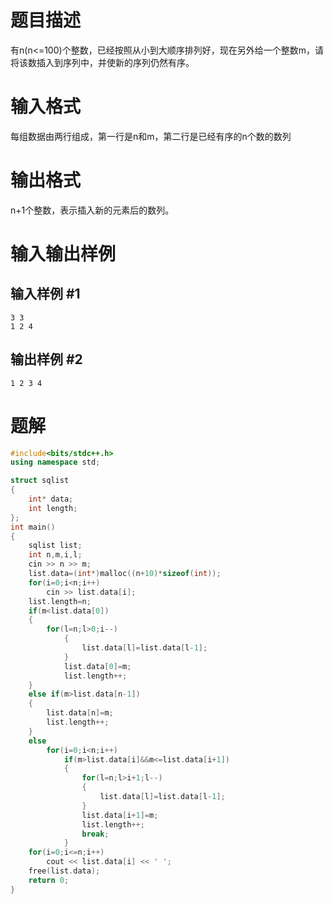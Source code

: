 # 题目描述
有n(n<=100)个整数，已经按照从小到大顺序排列好，现在另外给一个整数m，请将该数插入到序列中，并使新的序列仍然有序。

# 输入格式
每组数据由两行组成，第一行是n和m，第二行是已经有序的n个数的数列

# 输出格式
n+1个整数，表示插入新的元素后的数列。

# 输入输出样例
## 输入样例 #1
```
3 3
1 2 4
```
## 输出样例 #2
```
1 2 3 4
```
# 题解
```cpp
#include<bits/stdc++.h>
using namespace std;

struct sqlist
{
	int* data;
	int length;
};
int main()
{
	sqlist list;
	int n,m,i,l;
	cin >> n >> m;
	list.data=(int*)malloc((n+10)*sizeof(int));
	for(i=0;i<n;i++)
		cin >> list.data[i];
	list.length=n;
	if(m<list.data[0])
	{
		for(l=n;l>0;i--)
			{
				list.data[l]=list.data[l-1];
			}
			list.data[0]=m;
			list.length++;
	}
	else if(m>list.data[n-1])
	{
		list.data[n]=m;
		list.length++;
	}
	else
		for(i=0;i<n;i++)
			if(m>list.data[i]&&m<=list.data[i+1])
			{
				for(l=n;l>i+1;l--)
				{
					list.data[l]=list.data[l-1];
				}
				list.data[i+1]=m;
				list.length++;
				break;
			}
	for(i=0;i<=n;i++)
		cout << list.data[i] << ' ';
    free(list.data);
	return 0;	
}
```